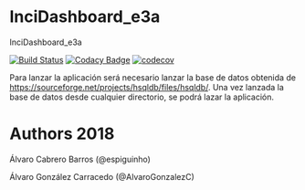 # InciDashboard_e3a
InciDashboard_e3a

[![Build Status](https://travis-ci.org/Arquisoft/InciDashboard_e3a.svg?branch=master)](https://travis-ci.org/Arquisoft/InciDashboard_e3a)
[![Codacy Badge](https://api.codacy.com/project/badge/Grade/e89ecf2799b8400580f767eb000d0380)](https://www.codacy.com/app/jelabra/InciDashboard_e3a?utm_source=github.com&amp;utm_medium=referral&amp;utm_content=Arquisoft/InciDashboard_e3a&amp;utm_campaign=Badge_Grade)
[![codecov](https://codecov.io/gh/Arquisoft/InciDashboard_e3a/branch/master/graph/badge.svg)](https://codecov.io/gh/Arquisoft/InciDashboard_e3a)



Para lanzar la aplicación será necesario lanzar la base de datos obtenida de https://sourceforge.net/projects/hsqldb/files/hsqldb/. Una vez lanzada la base de datos desde cualquier directorio, se podrá lazar la aplicación.


# Authors 2018

Álvaro Cabrero Barros (@espiguinho)

Álvaro González Carracedo (@AlvaroGonzalezC)


